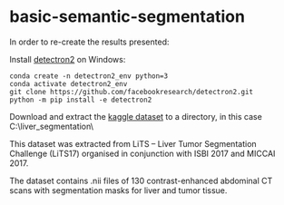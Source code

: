 # basic-semantic-segmentation

In order to re-create the results presented:

Install [detectron2](https://github.com/facebookresearch/detectron2) on Windows:
```
conda create -n detectron2_env python=3
conda activate detectron2_env
git clone https://github.com/facebookresearch/detectron2.git
python -m pip install -e detectron2
```

Download and extract the [kaggle dataset](https://www.kaggle.com/datasets/andrewmvd/liver-tumor-segmentation) to a directory, in this case C:\liver_segmentation\

This dataset was extracted from LiTS – Liver Tumor Segmentation Challenge (LiTS17) organised in conjunction with ISBI 2017 and MICCAI 2017.

The dataset contains .nii files of 130 contrast-enhanced abdominal CT scans with segmentation masks for liver and tumor tissue.

